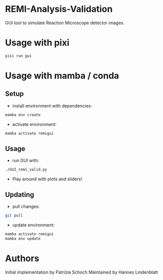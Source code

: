 <!--
SPDX-FileCopyrightText: 2025 Patrizia Schoch
SPDX-FileContributor: Hannes Lindenblatt

SPDX-License-Identifier: GPL-3.0-or-later
-->

# REMI-Analysis-Validation

GUI tool to simulate Reaction Microscope detector images.

# Usage with pixi
```bash
pixi run gui
```

# Usage with mamba / conda
## Setup
- install environment with dependencies:
```bash
mamba env create
```
- activate environment:
```bash
mamba activate remigui
```

## Usage
- run GUI with:
```bash
./GUI_remi_valid.py
```
- Play around with plots and sliders!

## Updating
- pull changes:
```bash
git pull
```
- update environment:
```bash
mamba activate remigui
mamba env update
```

# Authors
Initial implementation by Patrizia Schoch
Maintained by Hannes Lindenblatt
